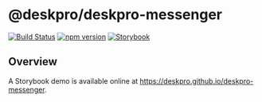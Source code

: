 @deskpro/deskpro-messenger
=================

[![Build Status](https://app.travis-ci.com/deskpro/deskpro-messenger.svg?branch=master)](https://app.travis-ci.com/github/deskpro/deskpro-messenger)
[![npm version](https://img.shields.io/npm/v/@deskpro/messenger.svg?style=flat)](https://www.npmjs.com/package/@deskpro/messenger)
[![Storybook](https://cdn.jsdelivr.net/gh/storybookjs/brand@master/badge/badge-storybook.svg)](https://deskpro.github.io/deskpro-messenger)

## Overview

A Storybook demo is available online at https://deskpro.github.io/deskpro-messenger.
